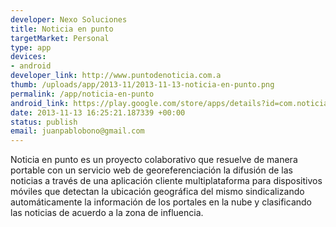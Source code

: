 ```yaml
--- 
developer: Nexo Soluciones
title: Noticia en punto
targetMarket: Personal
type: app
devices: 
- android
developer_link: http://www.puntodenoticia.com.a
thumb: /uploads/app/2013-11/2013-11-13-noticia-en-punto.png
permalink: /app/noticia-en-punto
android_link: https://play.google.com/store/apps/details?id=com.noticiaenpunto.v1
date: 2013-11-13 16:25:21.187339 +00:00
status: publish
email: juanpablobono@gmail.com
---
```


Noticia en punto es un proyecto colaborativo que resuelve de manera portable con un servicio web de
georeferenciación la difusión de las noticias a través de una aplicación cliente multiplataforma para dispositivos móviles que detectan la ubicación geográfica del mismo sindicalizando automáticamente la información de los portales en la nube y clasificando las noticias de acuerdo a la zona de influencia.
